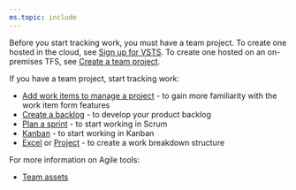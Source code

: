 ```yaml
---
ms.topic: include
---
```



Before you start tracking work, you must have a team project. To create one hosted in the cloud, see [Sign up for VSTS](/vsts/user-guide/sign-up-invite-teammates). To create one hosted on an on-premises TFS, see [Create a team project](/vsts/organizations/accounts/create-team-project).   

If you have a team project, start tracking work:  

-   [Add work items to manage a project](/vsts/work/backlogs/add-work-items) - to gain more familiarity with the work item form features  
-   [Create a backlog](/vsts/work/backlogs/create-your-backlog) - to develop your product backlog   
-   [Plan a sprint](/vsts/work/scrum/sprint-planning) - to start working in Scrum    
-   [Kanban](/vsts/work/kanban/kanban-basics)  - to start working in Kanban  
-   [Excel](/vsts/work/backlogs/office/bulk-add-modify-work-items-excel) or [Project](/vsts/work/backlogs/office/create-your-backlog-tasks-using-project) - to create a work breakdown structure   

For more information on Agile tools:

- [Team assets](/vsts/settings/about-teams-and-settings)  
